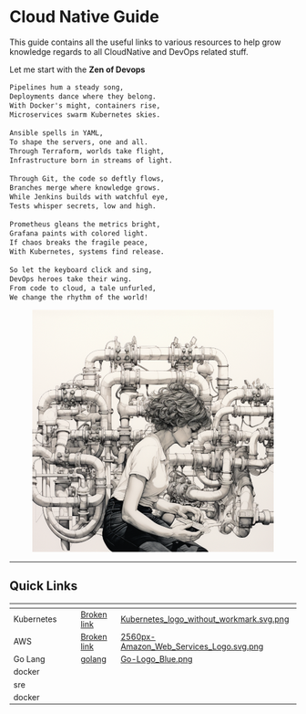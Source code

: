 # Cloud Native Guide

This guide contains all the useful links to various resources to help grow knowledge regards to all CloudNative and DevOps related stuff.



Let me start with the **Zen of Devops**

```
Pipelines hum a steady song,
Deployments dance where they belong.
With Docker's might, containers rise,
Microservices swarm Kubernetes skies.

Ansible spells in YAML,
To shape the servers, one and all.
Through Terraform, worlds take flight,
Infrastructure born in streams of light.

Through Git, the code so deftly flows,
Branches merge where knowledge grows.
While Jenkins builds with watchful eye,
Tests whisper secrets, low and high.

Prometheus gleans the metrics bright,
Grafana paints with colored light.
If chaos breaks the fragile peace,
With Kubernetes, systems find release.

So let the keyboard click and sing,
DevOps heroes take their wing.
From code to cloud, a tale unfurled,
We change the rhythm of the world!
```

<figure><img src=".gitbook/assets/image (240).png" alt=""><figcaption></figcaption></figure>



***

## Quick Links

<table data-view="cards"><thead><tr><th></th><th></th><th></th><th data-hidden data-card-target data-type="content-ref"></th><th data-hidden data-card-cover data-type="files"></th></tr></thead><tbody><tr><td>Kubernetes</td><td></td><td></td><td><a href="broken-reference">Broken link</a></td><td><a href=".gitbook/assets/Kubernetes_logo_without_workmark.svg.png">Kubernetes_logo_without_workmark.svg.png</a></td></tr><tr><td>AWS</td><td></td><td></td><td><a href="broken-reference">Broken link</a></td><td><a href=".gitbook/assets/2560px-Amazon_Web_Services_Logo.svg.png">2560px-Amazon_Web_Services_Logo.svg.png</a></td></tr><tr><td>Go Lang</td><td></td><td></td><td><a href="guides/languages/golang/">golang</a></td><td><a href=".gitbook/assets/Go-Logo_Blue.png">Go-Logo_Blue.png</a></td></tr><tr><td>docker</td><td></td><td></td><td></td><td></td></tr><tr><td>sre</td><td></td><td></td><td></td><td></td></tr><tr><td>docker</td><td></td><td></td><td></td><td></td></tr></tbody></table>
